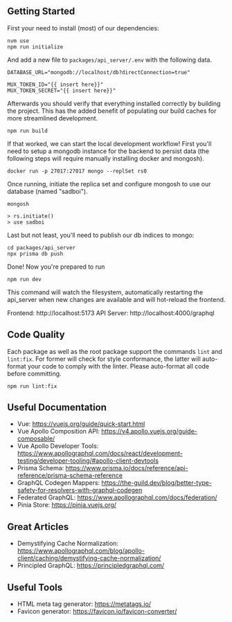 ## Getting Started

First your need to install (most) of our dependencies:

```
nvm use
npm run initialize
```

And add a new file to `packages/api_server/.env` with the following data.

```
DATABASE_URL="mongodb://localhost/db?directConnection=true"

MUX_TOKEN_ID="{{ insert here}}"
MUX_TOKEN_SECRET="{{ insert here}}"
```

Afterwards you should verify that everything installed correctly by building the
project. This has the added benefit of populating our build caches for more
streamlined development.

```
npm run build
```

If that worked, we can start the local development workflow! First you'll need
to setup a mongodb instance for the backend to persist data (the following steps
will require manually installing docker and mongosh).

```
docker run -p 27017:27017 mongo --replSet rs0
```

Once running, initiate the replica set and configure mongosh to use our
database (named "sadboi").

```
mongosh

> rs.initiate()
> use sadboi
```

Last but not least, you'll need to publish our db indices to mongo:

```
cd packages/api_server
npx prisma db push
```

Done! Now you're prepared to run

```
npm run dev
```

This command will watch the filesystem, automatically restarting the api\_server
when new changes are available and will hot-reload the frontend.

Frontend: http://localhost:5173
API Server: http://localhost:4000/graphql

## Code Quality

Each package as well as the root package support the commands `lint` and
`lint:fix`. For former will check for style conformance, the latter will
auto-format your code to comply with the linter. Please auto-format all code
before committing.

```
npm run lint:fix
```

## Useful Documentation

- Vue: https://vuejs.org/guide/quick-start.html
- Vue Apollo Composition API: https://v4.apollo.vuejs.org/guide-composable/
- Vue Apollo Developer Tools: https://www.apollographql.com/docs/react/development-testing/developer-tooling/#apollo-client-devtools
- Prisma Schema: https://www.prisma.io/docs/reference/api-reference/prisma-schema-reference
- GraphQL Codegen Mappers: https://the-guild.dev/blog/better-type-safety-for-resolvers-with-graphql-codegen
- Federated GraphQL: https://www.apollographql.com/docs/federation/
- Pinia Store: https://pinia.vuejs.org/

## Great Articles

- Demystifying Cache Normalization: https://www.apollographql.com/blog/apollo-client/caching/demystifying-cache-normalization/
- Principled GraphQL: https://principledgraphql.com/

## Useful Tools

- HTML meta tag generator: https://metatags.io/
- Favicon generator: https://favicon.io/favicon-converter/
